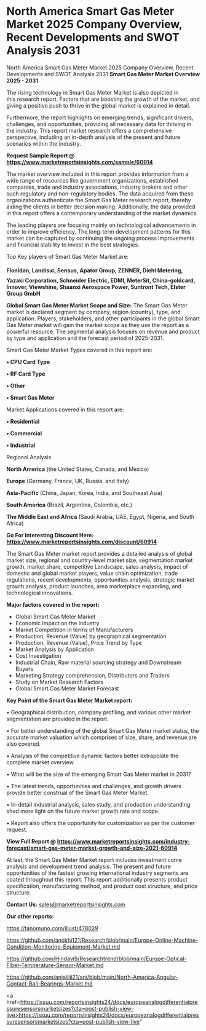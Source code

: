 # North America Smart Gas Meter Market 2025 Company Overview, Recent Developments and SWOT Analysis 2031
North America Smart Gas Meter Market 2025 Company Overview, Recent Developments and SWOT Analysis 2031
<Strong> Smart Gas Meter Market Overview 2025 - 2031</strong>

The rising technology in Smart Gas Meter Market is also depicted in this research report. Factors that are boosting the growth of the market, and giving a positive push to thrive in the global market is explained in detail.

Furthermore, the report highlights on emerging trends, significant drivers, challenges, and opportunities, providing all necessary data for thriving in the industry. This report market research offers a comprehensive perspective, including an in-depth analysis of the present and future scenarios within the industry.

<strong>Request Sample Report @ <a href=https://www.marketreportsinsights.com/sample/60914>https://www.marketreportsinsights.com/sample/60914</a></strong>

The market overview included in this report provides information from a wide range of resources like government organizations, established companies, trade and industry associations, industry brokers and other such regulatory and non-regulatory bodies. The data acquired from these organizations authenticate the Smart Gas Meter research report, thereby aiding the clients in better decision making. Additionally, the data provided in this report offers a contemporary understanding of the market dynamics.

The leading players are focusing mainly on technological advancements in order to improve efficiency. The long-term development patterns for this market can be captured by continuing the ongoing process improvements and financial stability to invest in the best strategies.

Top Key players of Smart Gas Meter Market are:

<strong>Flonidan, Landisᬪ, Sensus, Apator Group, ZENNER, Diehl Metering, Yazaki Corporation, Schneider Electric, EDMI, MeterSit, China-goldcard, Innover, Viewshine, Shaanxi Aerospace Power, Suntront Tech, Elster Group GmbH</strong>

<strong><b>Global Smart Gas Meter Market Scope and Size:</b></strong>
The Smart Gas Meter market is declared segment by company, region (country), type, and application. Players, stakeholders, and other participants in the global Smart Gas Meter market will gain the market scope as they use the report as a powerful resource. The segmental analysis focuses on revenue and product by type and application and the forecast period of 2025-2031.

Smart Gas Meter Market Types covered in this report are:

<strong>• CPU Card Type

• RF Card Type

• Other

• Smart Gas Meter</strong>

Market Applications covered in this report are:

<strong>• Residential

• Commercial

• Industrial</strong> 

Regional Analysis

<strong>North America</strong> (the United States, Canada, and Mexico)

<strong>Europe</strong> (Germany, France, UK, Russia, and Italy)

<strong>Asia-Pacific</strong> (China, Japan, Korea, India, and Southeast Asia)

<strong>South America</strong> (Brazil, Argentina, Colombia, etc.)

<strong>The Middle East and Africa</strong> (Saudi Arabia, UAE, Egypt, Nigeria, and South Africa)

<strong>Go For Interesting Discount Here: <a href=https://www.marketreportsinsights.com/discount/60914>https://www.marketreportsinsights.com/discount/60914</a></strong>

The Smart Gas Meter market report provides a detailed analysis of global market size, regional and country-level market size, segmentation market growth, market share, competitive Landscape, sales analysis, impact of domestic and global market players, value chain optimization, trade regulations, recent developments, opportunities analysis, strategic market growth analysis, product launches, area marketplace expanding, and technological innovations.

<strong><b>Major factors covered in the report:</b></strong>
<ul>
  <li>Global Smart Gas Meter Market </li>
  <li>Economic Impact on the Industry</li>
  <li>Market Competition in terms of Manufacturers</li>
  <li>Production, Revenue (Value) by geographical segmentation</li>
  <li>Production, Revenue (Value), Price Trend by Type</li>
  <li>Market Analysis by Application</li>
  <li>Cost Investigation</li>
  <li>Industrial Chain, Raw material sourcing strategy and Downstream Buyers</li>
  <li>Marketing Strategy comprehension, Distributors and Traders</li>
  <li>Study on Market Research Factors</li>
  <li>Global Smart Gas Meter Market Forecast</li>
</ul>

<strong><b>Key Point of the Smart Gas Meter Market report:</b></strong>

• Geographical distribution, company profiling, and various other market segmentation are provided in the report.

• For better understanding of the global Smart Gas Meter market status, the accurate market valuation which comprises of size, share, and revenue are also covered.

• Analysis of the competitive dynamic factors better extrapolate the complete market overview

• What will be the size of the emerging Smart Gas Meter market in 2031?

• The latest trends, opportunities and challenges, and growth drivers provide better construal of the Smart Gas Meter Market.

• In-detail industrial analysis, sales study, and production understanding shed more light on the future market growth rate and scope.

• Report also offers the opportunity for customization as per the customer request.

<strong><b>View Full Report @ <a href=https://www.marketreportsinsights.com/industry-forecast/smart-gas-meter-market-growth-and-size-2021-60914>https://www.marketreportsinsights.com/industry-forecast/smart-gas-meter-market-growth-and-size-2021-60914</a></b></strong>


At last, the Smart Gas Meter Market report includes investment come analysis and development trend analysis. The present and future opportunities of the fastest growing international industry segments are coated throughout this report. This report additionally presents product specification, manufacturing method, and product cost structure, and price structure.

<strong>Contact Us:</strong>
sales@marketreportsinsights.com

<strong>Our other reports:</strong>

<a href=https://tanomuno.com/illust/478029>https://tanomuno.com/illust/478029</a>

<a href=https://github.com/anokhi121/Research/blob/main/Europe-Online-Machine-Condition-Monitoring-Equipment-Market.md>https://github.com/anokhi121/Research/blob/main/Europe-Online-Machine-Condition-Monitoring-Equipment-Market.md</a>

<a href=https://github.com/Hindavi9/Researchtrend/blob/main/Europe-Optical-Fiber-Temperature-Sensor-Market.md>https://github.com/Hindavi9/Researchtrend/blob/main/Europe-Optical-Fiber-Temperature-Sensor-Market.md</a>

<a href=https://github.com/anjaliiii21/ani/blob/main/North-America-Angular-Contact-Ball-Bearings-Market.md>https://github.com/anjaliiii21/ani/blob/main/North-America-Angular-Contact-Ball-Bearings-Market.md</a>

<a href=https://issuu.com/reportsinsights24/docs/europeanalogdifferentialpressuresensorsmarketsizes?cta=post-publish-view-live>https://issuu.com/reportsinsights24/docs/europeanalogdifferentialpressuresensorsmarketsizes?cta=post-publish-view-live</a>"
